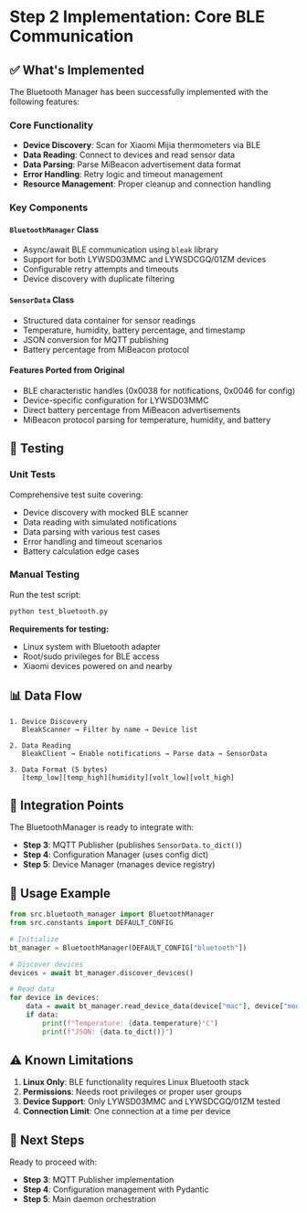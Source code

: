 # Step 2 Implementation: Core BLE Communication

## ✅ What's Implemented

The Bluetooth Manager has been successfully implemented with the following features:

### Core Functionality

- **Device Discovery**: Scan for Xiaomi Mijia thermometers via BLE
- **Data Reading**: Connect to devices and read sensor data
- **Data Parsing**: Parse MiBeacon advertisement data format
- **Error Handling**: Retry logic and timeout management
- **Resource Management**: Proper cleanup and connection handling

### Key Components

#### `BluetoothManager` Class

- Async/await BLE communication using `bleak` library
- Support for both LYWSD03MMC and LYWSDCGQ/01ZM devices
- Configurable retry attempts and timeouts
- Device discovery with duplicate filtering

#### `SensorData` Class

- Structured data container for sensor readings
- Temperature, humidity, battery percentage, and timestamp
- JSON conversion for MQTT publishing
- Battery percentage from MiBeacon protocol

#### Features Ported from Original

- BLE characteristic handles (0x0038 for notifications, 0x0046 for config)
- Device-specific configuration for LYWSD03MMC
- Direct battery percentage from MiBeacon advertisements
- MiBeacon protocol parsing for temperature, humidity, and battery

## 🧪 Testing

### Unit Tests

Comprehensive test suite covering:

- Device discovery with mocked BLE scanner
- Data reading with simulated notifications  
- Data parsing with various test cases
- Error handling and timeout scenarios
- Battery calculation edge cases

### Manual Testing

Run the test script:

```bash
python test_bluetooth.py
```

**Requirements for testing:**

- Linux system with Bluetooth adapter
- Root/sudo privileges for BLE access
- Xiaomi devices powered on and nearby

## 📊 Data Flow

```dataflow
1. Device Discovery
   BleakScanner → Filter by name → Device list

2. Data Reading  
   BleakClient → Enable notifications → Parse data → SensorData

3. Data Format (5 bytes)
   [temp_low][temp_high][humidity][volt_low][volt_high]
```

## 🔄 Integration Points

The BluetoothManager is ready to integrate with:

- **Step 3**: MQTT Publisher (publishes `SensorData.to_dict()`)
- **Step 4**: Configuration Manager (uses config dict)
- **Step 5**: Device Manager (manages device registry)

## 🚀 Usage Example

```python
from src.bluetooth_manager import BluetoothManager
from src.constants import DEFAULT_CONFIG

# Initialize
bt_manager = BluetoothManager(DEFAULT_CONFIG["bluetooth"])

# Discover devices
devices = await bt_manager.discover_devices()

# Read data
for device in devices:
    data = await bt_manager.read_device_data(device["mac"], device["mode"])
    if data:
        print(f"Temperature: {data.temperature}°C")
        print(f"JSON: {data.to_dict()}")
```

## ⚠️ Known Limitations

1. **Linux Only**: BLE functionality requires Linux Bluetooth stack
2. **Permissions**: Needs root privileges or proper user groups
3. **Device Support**: Only LYWSD03MMC and LYWSDCGQ/01ZM tested
4. **Connection Limit**: One connection at a time per device

## 🎯 Next Steps

Ready to proceed with:

- **Step 3**: MQTT Publisher implementation
- **Step 4**: Configuration management with Pydantic
- **Step 5**: Main daemon orchestration
